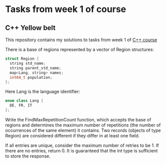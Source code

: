 # Tasks from week 1 of course

## C++ Yellow belt

This repository contains my solutions to tasks from week 1 of [C++ course](https://www.coursera.org/learn/c-plus-plus-yellow/home/welcome)
 
There is a base of regions represented by a vector of Region structures:
```cpp
struct Region {
  string std_name;
  string parent_std_name;
  map<Lang, string> names;
  int64_t population;
};
```
Here Lang is the language identifier:
```cpp
enum class Lang {
  DE, FR, IT
};
```
Write the FindMaxRepetitionCount function, which accepts the base of regions and determines the maximum number of repetitions (the number of occurrences of the same element) it contains. Two records (objects of type Region) are considered different if they differ in at least one field.

If all entries are unique, consider the maximum number of retries to be 1. If there are no entries, return 0. It is guaranteed that the int type is sufficient to store the response.
